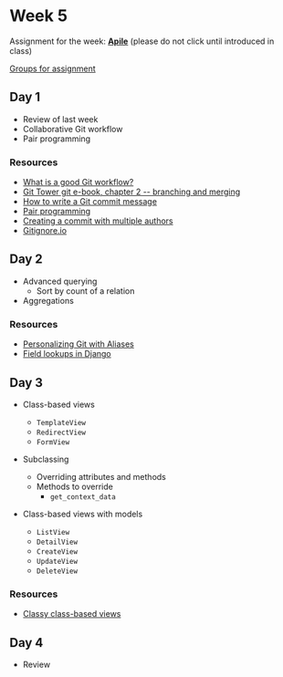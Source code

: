 # Week 5

Assignment for the week: [**Apile**](https://classroom.github.com/g/dH2TgkW2) (please do not click until introduced in class)

[Groups for assignment](group-project-1-groups.md)

## Day 1

- Review of last week
- Collaborative Git workflow
- Pair programming

### Resources

- [What is a good Git workflow?](https://help.github.com/articles/what-is-a-good-git-workflow/)
- [Git Tower git e-book, chapter 2 -- branching and merging](https://www.git-tower.com/learn/git/ebook/en/command-line/branching-merging/branching-can-change-your-life#start)
- [How to write a Git commit message](https://chris.beams.io/posts/git-commit/)
- [Pair programming](pair-programming.md)
- [Creating a commit with multiple authors](https://help.github.com/articles/creating-a-commit-with-multiple-authors/)
- [Gitignore.io](https://gitignore.io/)

## Day 2

- Advanced querying
  - Sort by count of a relation
- Aggregations

### Resources

- [Personalizing Git with Aliases](https://alistapart.com/blog/post/personalizing-git-with-aliases)
- [Field lookups in Django](https://docs.djangoproject.com/en/2.1/ref/models/querysets/#id4)

## Day 3

- Class-based views

  - `TemplateView`
  - `RedirectView`
  - `FormView`

- Subclassing

  - Overriding attributes and methods
  - Methods to override
    - `get_context_data`

- Class-based views with models
  - `ListView`
  - `DetailView`
  - `CreateView`
  - `UpdateView`
  - `DeleteView`

### Resources

- [Classy class-based views](http://ccbv.co.uk/)

## Day 4

- Review
